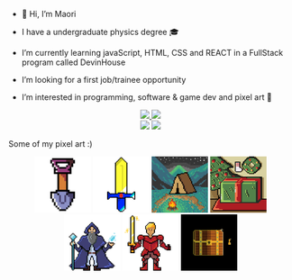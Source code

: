- :wave: Hi, I’m Maori
- I have a undergraduate physics degree :mortar_board:
- I’m currently learning javaScript, HTML, CSS and REACT in a FullStack program called DevinHouse
- I’m looking for a first job/trainee opportunity 

- I’m interested in programming, software & game dev and pixel art :space_invader:

<div align="center">
  <a href="https://github.com/maorif">
  <img height="180em" src="https://github-readme-stats.vercel.app/api?username=maorif&show_icons=true&theme=github_dark&include_all_commits=true&count_private=true"/>
  <img height="180em" src="https://github-readme-stats.vercel.app/api/top-langs/?username=maorif&layout=compact&langs_count=7&theme=github_dark"/>
</div>
  
<div align="center">
  <a href ="mailto:maorif.dev@gmail.com"><img src="https://img.shields.io/badge/-Gmail-%23333?style=for-the-badge&logo=gmail&logoColor=white" target="_blank"></a>
  <a href="https://www.linkedin.com/in/maori-f" target="_blank"><img src="https://img.shields.io/badge/-LinkedIn-%230077B5?style=for-the-badge&logo=linkedin&logoColor=white" target="_blank"></a>
</div>

 Some of my pixel art :)

 <div align="center" class='pixel-art-container'>
  <img src='./my-pixel-art/shovel.png' alt='pixel art image' width='100px'>
  <img src='./my-pixel-art/sword.gif' alt='pixel art image' width='100px'>
  <img src='./my-pixel-art/tent2.png' alt='pixel art image' width='100px'>
  <img src='./my-pixel-art/christmas-256px.png' alt='pixel art image' width='100px'>
  <img src='./my-pixel-art/panoris2.png' alt='pixel art image' width='100px'>
  <img src='./my-pixel-art/jon.png' alt='pixel art image' width='100px'>
  <img src='./my-pixel-art/Treasure_chest_full.gif' alt='pixel art image'width='100px'>
 </div>
  
<!---
maorif/maorif is a ✨ special ✨ repository because its `README.md` (this file) appears on your GitHub profile.
You can click the Preview link to take a look at your changes.
--->
